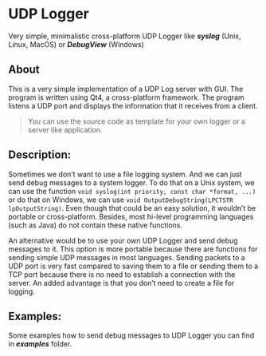 # UDP Logger
Very simple, minimalistic cross-platform UDP Logger like _**syslog**_ (Unix, Linux, MacOS) or _**DebugView**_ (Windows)

## About

This is a very simple implementation of a UDP Log server with GUI. The program is written using Qt4, a cross-platform framework. The program listens a UDP port and displays the information that it receives from a client.

> You can use the source code as template for your own logger or a server like application.

## Description:

Sometimes we don’t want to use a file logging system. And we can just send debug messages to a system logger. To do that on a Unix system, we can use the function ```void syslog(int priority, const char *format, ...)``` or do that on Windows, we can use ```void OutputDebugString(LPCTSTR lpOutputString)```. Even though that could be an easy solution, it wouldn’t be portable or cross-platform. Besides, most hi-level programming languages (such as Java) do not contain these native functions.

An alternative would be to use your own UDP Logger and send debug messages to it. This option is more portable because there are functions for sending simple UDP messages in most languages. Sending packets to a UDP port is very fast compared to saving them to a file or sending them to a TCP port because there is no need to establish a connection with the server. An added advantage is that you don’t need to create a file for logging.

## Examples:

Some examples how to send debug messages to UDP Logger you can find in _**examples**_ folder.
